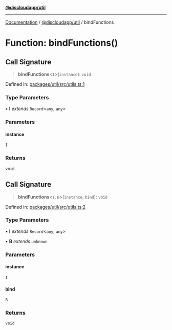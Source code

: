 [**@discloudapp/util**](../README.md)

***

[Documentation](../../../packages.md) / [@discloudapp/util](../README.md) / bindFunctions

# Function: bindFunctions()

## Call Signature

> **bindFunctions**\<`I`\>(`instance`): `void`

Defined in: [packages/util/src/utils.ts:1](https://github.com/discloud/discloud.app/blob/1458affc9a022eb2fc5fe37e7b3b002130b2fdad/packages/util/src/utils.ts#L1)

### Type Parameters

• **I** *extends* `Record`\<`any`, `any`\>

### Parameters

#### instance

`I`

### Returns

`void`

## Call Signature

> **bindFunctions**\<`I`, `B`\>(`instance`, `bind`): `void`

Defined in: [packages/util/src/utils.ts:2](https://github.com/discloud/discloud.app/blob/1458affc9a022eb2fc5fe37e7b3b002130b2fdad/packages/util/src/utils.ts#L2)

### Type Parameters

• **I** *extends* `Record`\<`any`, `any`\>

• **B** *extends* `unknown`

### Parameters

#### instance

`I`

#### bind

`B`

### Returns

`void`
